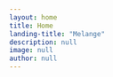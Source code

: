 ```yaml
---
layout: home
title: Home
landing-title: "Melange"
description: null
image: null
author: null
---
```

